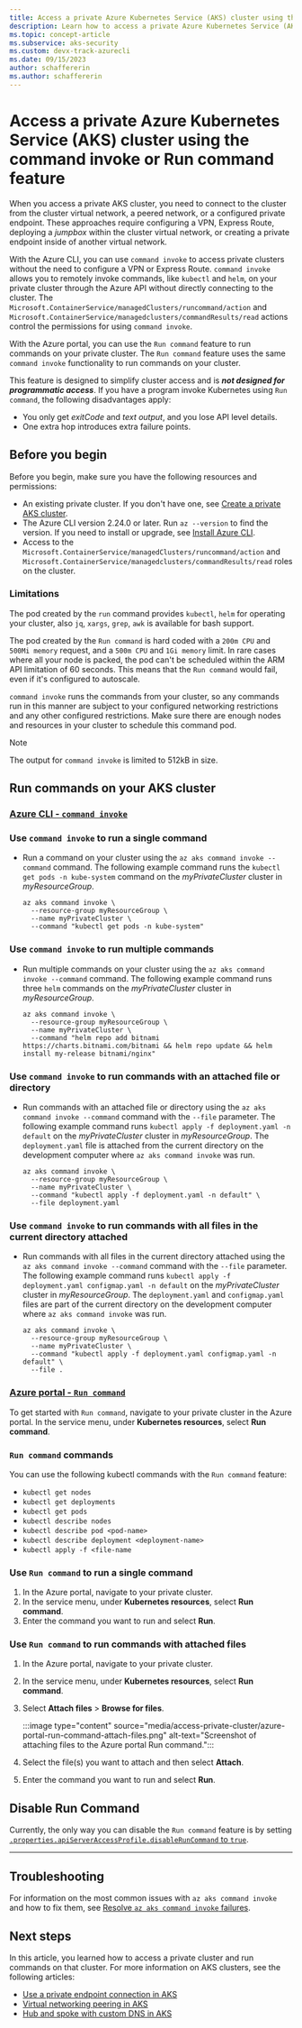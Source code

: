 ```yaml
---
title: Access a private Azure Kubernetes Service (AKS) cluster using the command invoke or Run command feature
description: Learn how to access a private Azure Kubernetes Service (AKS) cluster using the Azure CLI command invoke feature or the Azure portal Run command feature.
ms.topic: concept-article
ms.subservice: aks-security
ms.custom: devx-track-azurecli
ms.date: 09/15/2023
author: schaffererin
ms.author: schaffererin
---
```


# Access a private Azure Kubernetes Service (AKS) cluster using the command invoke or Run command feature

When you access a private AKS cluster, you need to connect to the cluster from the cluster virtual network, a peered network, or a configured private endpoint. These approaches require configuring a VPN, Express Route, deploying a *jumpbox* within the cluster virtual network, or creating a private endpoint inside of another virtual network.

With the Azure CLI, you can use `command invoke` to access private clusters without the need to configure a VPN or Express Route. `command invoke` allows you to remotely invoke commands, like `kubectl` and `helm`, on your private cluster through the Azure API without directly connecting to the cluster. The `Microsoft.ContainerService/managedClusters/runcommand/action` and `Microsoft.ContainerService/managedclusters/commandResults/read` actions control the permissions for using `command invoke`.

With the Azure portal, you can use the `Run command` feature to run commands on your private cluster. The `Run command` feature uses the same `command invoke` functionality to run commands on your cluster.

This feature is designed to simplify cluster access and is ***not designed for programmatic access***. If you have a program invoke Kubernetes using `Run command`, the following disadvantages apply:

* You only get *exitCode* and *text output*, and you lose API level details.
* One extra hop introduces extra failure points.

## Before you begin

Before you begin, make sure you have the following resources and permissions:

* An existing private cluster. If you don't have one, see [Create a private AKS cluster](./private-clusters.md).
* The Azure CLI version 2.24.0 or later. Run `az --version` to find the version. If you need to install or upgrade, see [Install Azure CLI](/cli/azure/install-azure-cli).
* Access to the `Microsoft.ContainerService/managedClusters/runcommand/action` and `Microsoft.ContainerService/managedclusters/commandResults/read` roles on the cluster.

### Limitations

The pod created by the `run` command provides `kubectl`, `helm` for operating your cluster, also `jq`, `xargs`, `grep`, `awk` is available for bash support. 

The pod created by the `Run command` is hard coded with a `200m CPU` and `500Mi memory` request, and a `500m CPU` and `1Gi memory` limit. In rare cases where all your node is packed, the pod can't be scheduled within the ARM API limitation of 60 seconds. This means that the `Run command` would fail, even if it's configured to autoscale.

`command invoke` runs the commands from your cluster, so any commands run in this manner are subject to your configured networking restrictions and any other configured restrictions. Make sure there are enough nodes and resources in your cluster to schedule this command pod.

> [!NOTE]
> The output for `command invoke` is limited to 512kB in size. 

## Run commands on your AKS cluster

### [Azure CLI - `command invoke`](#tab/azure-cli)

### Use `command invoke` to run a single command

* Run a command on your cluster using the `az aks command invoke --command` command. The following example command runs the `kubectl get pods -n kube-system` command on the *myPrivateCluster* cluster in *myResourceGroup*.

    ```azurecli-interactive
    az aks command invoke \
      --resource-group myResourceGroup \
      --name myPrivateCluster \
      --command "kubectl get pods -n kube-system"
    ```

### Use `command invoke` to run multiple commands

* Run multiple commands on your cluster using the `az aks command invoke --command` command. The following example command runs three `helm` commands on the *myPrivateCluster* cluster in *myResourceGroup*.

    ```azurecli-interactive
    az aks command invoke \
      --resource-group myResourceGroup \
      --name myPrivateCluster \
      --command "helm repo add bitnami https://charts.bitnami.com/bitnami && helm repo update && helm install my-release bitnami/nginx"
    ```

### Use `command invoke` to run commands with an attached file or directory

* Run commands with an attached file or directory using the `az aks command invoke --command` command with the `--file` parameter. The following example command runs `kubectl apply -f deployment.yaml -n default` on the *myPrivateCluster* cluster in *myResourceGroup*. The `deployment.yaml` file is attached from the current directory on the development computer where `az aks command invoke` was run.

    ```azurecli-interactive
    az aks command invoke \
      --resource-group myResourceGroup \
      --name myPrivateCluster \
      --command "kubectl apply -f deployment.yaml -n default" \
      --file deployment.yaml
    ```

### Use `command invoke` to run commands with all files in the current directory attached

* Run commands with all files in the current directory attached using the `az aks command invoke --command` command with the `--file` parameter. The following example command runs  `kubectl apply -f deployment.yaml configmap.yaml -n default` on the *myPrivateCluster* cluster in *myResourceGroup*. The `deployment.yaml` and `configmap.yaml` files are part of the current directory on the development computer where `az aks command invoke` was run.

    ```azurecli-interactive
    az aks command invoke \
      --resource-group myResourceGroup \
      --name myPrivateCluster \
      --command "kubectl apply -f deployment.yaml configmap.yaml -n default" \
      --file .
    ```

### [Azure portal - `Run command`](#tab/azure-portal)

To get started with `Run command`, navigate to your private cluster in the Azure portal. In the service menu, under **Kubernetes resources**, select **Run command**.

### `Run command` commands

You can use the following kubectl commands with the `Run command` feature:

* `kubectl get nodes`
* `kubectl get deployments`
* `kubectl get pods`
* `kubectl describe nodes`
* `kubectl describe pod <pod-name>`
* `kubectl describe deployment <deployment-name>`
* `kubectl apply -f <file-name`

### Use `Run command` to run a single command

1. In the Azure portal, navigate to your private cluster.
2. In the service menu, under **Kubernetes resources**, select **Run command**.
3. Enter the command you want to run and select **Run**.

### Use `Run command` to run commands with attached files

1. In the Azure portal, navigate to your private cluster.
2. In the service menu, under **Kubernetes resources**, select **Run command**.
3. Select **Attach files** > **Browse for files**.

    :::image type="content" source="media/access-private-cluster/azure-portal-run-command-attach-files.png" alt-text="Screenshot of attaching files to the Azure portal Run command.":::

4. Select the file(s) you want to attach and then select **Attach**.
5. Enter the command you want to run and select **Run**.

## Disable Run Command

Currently, the only way you can disable the `Run command` feature is by setting [`.properties.apiServerAccessProfile.disableRunCommand` to `true`](https://learn.microsoft.com/rest/api/aks/managed-clusters/create-or-update).

---

## Troubleshooting

For information on the most common issues with `az aks command invoke` and how to fix them, see [Resolve `az aks command invoke` failures][command-invoke-troubleshoot].

## Next steps

In this article, you learned how to access a private cluster and run commands on that cluster. For more information on AKS clusters, see the following articles:

* [Use a private endpoint connection in AKS](./private-clusters.md#use-a-private-endpoint-connection)
* [Virtual networking peering in AKS](./private-clusters.md#virtual-network-peering)
* [Hub and spoke with custom DNS in AKS](./private-clusters.md#hub-and-spoke-with-custom-dns)

<!-- links - internal -->
[command-invoke-troubleshoot]: /troubleshoot/azure/azure-kubernetes/resolve-az-aks-command-invoke-failures
